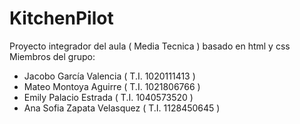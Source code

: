 # KitchenPilot
Proyecto integrador del aula ( Media Tecnica ) basado en html y css
Miembros del grupo: 
- Jacobo García Valencia ( T.I. 1020111413 )
- Mateo Montoya Aguirre ( T.I. 1021806766 )
- Emily Palacio Estrada ( T.I. 1040573520 )
- Ana Sofia Zapata Velasquez ( T.I. 1128450645 )

